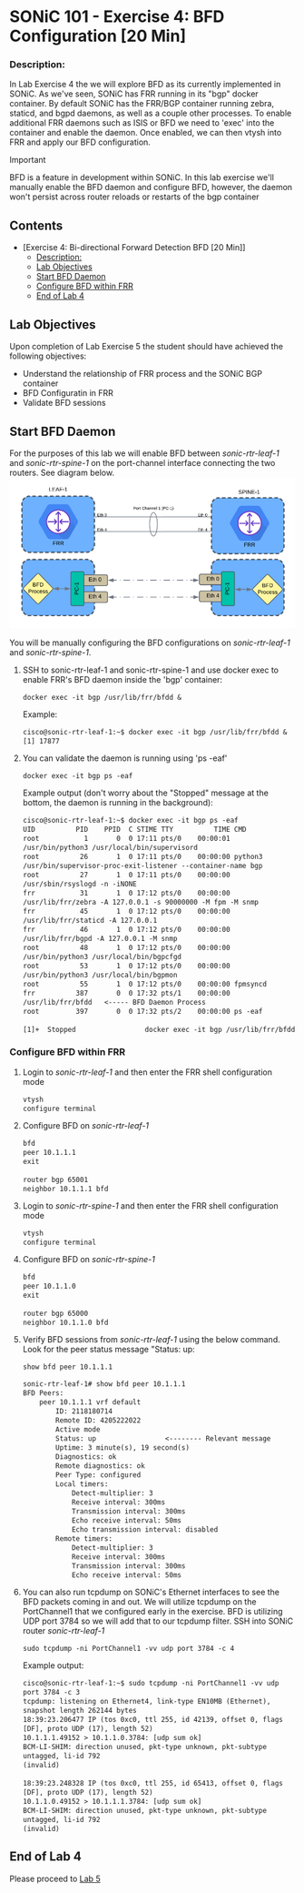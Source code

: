 # SONiC 101 - Exercise 4: BFD Configuration [20 Min]

### Description: 
In Lab Exercise 4 the we will explore BFD as its currently implemented in SONiC. As we've seen, SONiC has FRR running in its "bgp" docker container. By default SONiC has the FRR/BGP container running zebra, staticd, and bgpd daemons, as well as a couple other processes. To enable additional FRR daemons such as ISIS or BFD we need to 'exec' into the container and enable the daemon. Once enabled, we can then vtysh into FRR and apply our BFD configuration.

> [!IMPORTANT]
> BFD is a feature in development within SONiC. In this lab exercise we'll manually enable the BFD daemon and configure BFD, however, the daemon won't persist across router reloads or restarts of the bgp container

## Contents
- [Exercise 4: Bi-directional Forward Detection BFD \[20 Min\]]
    - [Description:](#description)
  - [Lab Objectives](#lab-objectives)
  - [Start BFD Daemon](#start-bfd-daemon)
  - [Configure BFD within FRR](#configure-bffd-within-frr)
  - [End of Lab 4](#end-of-lab-4)
  
## Lab Objectives
Upon completion of Lab Exercise 5 the student should have achieved the following objectives:

* Understand the relationship of FRR process and the SONiC BGP container
* BFD Configuratin in FRR
* Validate BFD sessions

## Start BFD Daemon

For the purposes of this lab we will enable BFD between *sonic-rtr-leaf-1* and *sonic-rtr-spine-1* on the port-channel interface connecting the two routers. See diagram below.
![BFD diagram](./topo-drawings/bfd-overview.png)

You will be manually configuring the BFD configurations on *sonic-rtr-leaf-1* and *sonic-rtr-spine-1*. 

1.  SSH to sonic-rtr-leaf-1 and sonic-rtr-spine-1 and use docker exec to enable FRR's BFD daemon inside the 'bgp' container:

	```
	docker exec -it bgp /usr/lib/frr/bfdd &
	```

	Example:
	```
	cisco@sonic-rtr-leaf-1:~$ docker exec -it bgp /usr/lib/frr/bfdd &
	[1] 17877
	```

2.  You can validate the daemon is running using 'ps -eaf'
   
	```
	docker exec -it bgp ps -eaf
	```
	Example output (don't worry about the "Stopped" message at the bottom, the daemon is running in the background):
	```
	cisco@sonic-rtr-leaf-1:~$ docker exec -it bgp ps -eaf
	UID          PID    PPID  C STIME TTY          TIME CMD
	root           1       0  0 17:11 pts/0    00:00:01 /usr/bin/python3 /usr/local/bin/supervisord
	root          26       1  0 17:11 pts/0    00:00:00 python3 /usr/bin/supervisor-proc-exit-listener --container-name bgp
	root          27       1  0 17:11 pts/0    00:00:00 /usr/sbin/rsyslogd -n -iNONE
	frr           31       1  0 17:12 pts/0    00:00:00 /usr/lib/frr/zebra -A 127.0.0.1 -s 90000000 -M fpm -M snmp
	frr           45       1  0 17:12 pts/0    00:00:00 /usr/lib/frr/staticd -A 127.0.0.1
	frr           46       1  0 17:12 pts/0    00:00:00 /usr/lib/frr/bgpd -A 127.0.0.1 -M snmp
	root          48       1  0 17:12 pts/0    00:00:00 /usr/bin/python3 /usr/local/bin/bgpcfgd
	root          53       1  0 17:12 pts/0    00:00:00 /usr/bin/python3 /usr/local/bin/bgpmon
	root          55       1  0 17:12 pts/0    00:00:00 fpmsyncd
	frr          387       0  0 17:32 pts/1    00:00:00 /usr/lib/frr/bfdd   <----- BFD Daemon Process
	root         397       0  0 17:32 pts/2    00:00:00 ps -eaf

	[1]+  Stopped                 docker exec -it bgp /usr/lib/frr/bfdd
	```

### Configure BFD within FRR
1. Login to *sonic-rtr-leaf-1* and then enter the FRR shell configuration mode
   ```
   vtysh
   configure terminal
   ```
2.  Configure BFD on *sonic-rtr-leaf-1*
	```
	bfd
	peer 10.1.1.1
	exit
	
	router bgp 65001
	neighbor 10.1.1.1 bfd
	```
3. Login to *sonic-rtr-spine-1* and then enter the FRR shell configuration mode
   ```
   vtysh
   configure terminal
   ```
4.  Configure BFD on *sonic-rtr-spine-1*
	```
	bfd
	peer 10.1.1.0
	exit
	
	router bgp 65000
	neighbor 10.1.1.0 bfd
	```
 
5.  Verify BFD sessions from *sonic-rtr-leaf-1* using the below command. Look for the peer status message "Status: up:
	```
	show bfd peer 10.1.1.1
	```
	```
	sonic-rtr-leaf-1# show bfd peer 10.1.1.1
	BFD Peers:
		peer 10.1.1.1 vrf default
			ID: 2118180714
			Remote ID: 4205222022
			Active mode
			Status: up                 <-------- Relevant message
			Uptime: 3 minute(s), 19 second(s)
			Diagnostics: ok
			Remote diagnostics: ok
			Peer Type: configured
			Local timers:
				Detect-multiplier: 3
				Receive interval: 300ms
				Transmission interval: 300ms
				Echo receive interval: 50ms
				Echo transmission interval: disabled
			Remote timers:
				Detect-multiplier: 3
				Receive interval: 300ms
				Transmission interval: 300ms
				Echo receive interval: 50ms
	```

6. You can also run tcpdump on SONiC's Ethernet interfaces to see the BFD packets coming in and out. We will utilize tcpdump on the PortChannel1 that we configured early in the exercise. BFD is utilizing UDP port 3784 so we will add that to our tcpdump filter.
   SSH into SONiC router *sonic-rtr-leaf-1*
   ```
   sudo tcpdump -ni PortChannel1 -vv udp port 3784 -c 4
   ```
   Example output:
   ```
   cisco@sonic-rtr-leaf-1:~$ sudo tcpdump -ni PortChannel1 -vv udp port 3784 -c 3
   tcpdump: listening on Ethernet4, link-type EN10MB (Ethernet), snapshot length 262144 bytes
   18:39:23.206477 IP (tos 0xc0, ttl 255, id 42139, offset 0, flags [DF], proto UDP (17), length 52)
   10.1.1.1.49152 > 10.1.1.0.3784: [udp sum ok]
   BCM-LI-SHIM: direction unused, pkt-type unknown, pkt-subtype untagged, li-id 792
   (invalid)
   
   18:39:23.248328 IP (tos 0xc0, ttl 255, id 65413, offset 0, flags [DF], proto UDP (17), length 52)
   10.1.1.0.49152 > 10.1.1.1.3784: [udp sum ok]
   BCM-LI-SHIM: direction unused, pkt-type unknown, pkt-subtype untagged, li-id 792
   (invalid)
   ```

## End of Lab 4
Please proceed to [Lab 5](https://github.com/scurvy-dog/sonic-dcloud/blob/main/1-SONiC_101/lab_exercise_5.md)
